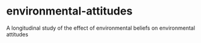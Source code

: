 # environmental-attitudes
A longitudinal study of the effect of environmental beliefs on environmental attitudes 
